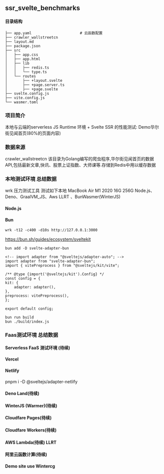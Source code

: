 ## ssr_svelte_benchmarks

#### 目录结构

    ├── app.yaml                      # 云函数配置
    ├── crawler_wallstreetcn
    ├── layout.md
    ├── package.json
    ├── src
    │   ├── app.css
    │   ├── app.html
    │   ├── lib
    │   │   ├── redis.ts
    │   │   └── type.ts
    │   └── routes
    │       ├── +layout.svelte
    │       ├── +page.server.ts
    │       ├── +page.svelte
    ├── svelte.config.js
    ├── vite.config.js
    └── wasmer.toml

### 项目简介
本地与云端的serverless JS Runtime 环境 + Svelte SSR 的性能测试: Demo华尔街见闻首页(80%的页面内容)

### 数据来源

crawler_wallstreetcn 该目录为Golang编写的爬虫程序,华尔街见闻首页的数据API,包括最新文章,快讯、股票上证指数、大师课等.存储到Redis中用以缓存数据

### 本地测试环境  总结数据

wrk 压力测试工具 测试如下本地
MacBook Air M1 2020 16G 256G
Node.js、Deno、GraalVM_JS、Aws LLRT 、BunWasmer(WinterJS)


#### Node.js

#### Bun

    wrk -t12 -c400 -d10s http://127.0.0.1:3000


https://bun.sh/guides/ecosystem/sveltekit

    bun add -D svelte-adapter-bun

    <!-- import adapter from "@sveltejs/adapter-auto"; -->
    import adapter from "svelte-adapter-bun";
    import { vitePreprocess } from "@sveltejs/kit/vite";

    /** @type {import('@sveltejs/kit').Config} */
    const config = {
    kit: {
        adapter: adapter(),
    },
    preprocess: vitePreprocess(),
    };

    export default config;

    bun run build
    bun ./build/index.js

### Faas测试环境  总结数据


#### Serverless FaaS 测试环境 (待续)
#### Vercel


#### Netlify
pnpm i -D @sveltejs/adapter-netlify


#### Deno Land(待续)

#### WinterJS (Warmer)(待续)

#### Cloudfare Pages(待续)

#### Cloudfare Workers(待续)

#### AWS Lambda(待续) LLRT

#### 阿里云函数计算(待续)

#### Demo site use Wintercg

